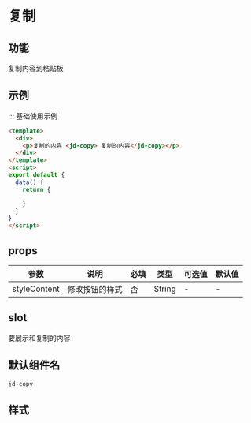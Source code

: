# 复制

## 功能

复制内容到粘贴板

## 示例

::: 基础使用示例

```html
<template>
  <div>
    <p>复制的内容 <jd-copy> 复制的内容</jd-copy></p>
  </div>
</template>
<script>
export default {
  data() {
    return {

    }
  }
}
</script>
```

## props

| 参数 | 说明 | 必填 | 类型 | 可选值 | 默认值 |
| --- | --- | --- | --- | --- | --- |
| styleContent | 修改按钮的样式 | 否 | String | - | - |

## slot

要展示和复制的内容

## 默认组件名

`jd-copy`

## 样式
